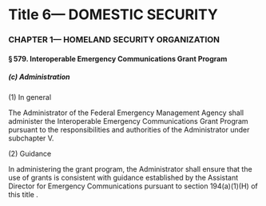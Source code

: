 
# Title 6— DOMESTIC SECURITY
### CHAPTER 1— HOMELAND SECURITY ORGANIZATION
#### § 579. Interoperable Emergency Communications Grant Program
##### (c) Administration

(1) In general

The Administrator of the Federal Emergency Management Agency shall administer the Interoperable Emergency Communications Grant Program pursuant to the responsibilities and authorities of the Administrator under subchapter V.

(2) Guidance

In administering the grant program, the Administrator shall ensure that the use of grants is consistent with guidance established by the Assistant Director for Emergency Communications pursuant to section 194(a)(1)(H) of this title .
